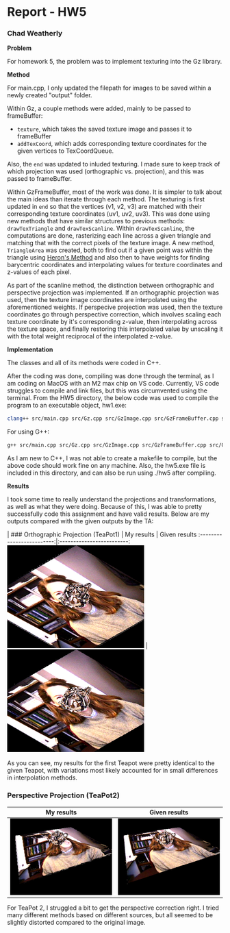 # __Report - HW5__

### Chad Weatherly

__Problem__

For homework 5, the problem was to implement texturing into the Gz library.

__Method__

For main.cpp, I only updated the filepath for images to be saved within a newly created "output" folder.

Within Gz, a couple methods were added, mainly to be passed to frameBuffer:

- ```texture```, which takes the saved texture image and passes it to frameBuffer
- ```addTexCoord```, which adds corresponding texture coordinates for the given vertices to TexCoordQueue.

Also, the ```end``` was updated to inluded texturing. I made sure to keep track of which projection was used (orthographic vs. projection), and this was passed to frameBuffer.

Within GzFrameBuffer, most of the work was done. It is simpler to talk about the main ideas than iterate through each method. The texturing is first updated in ```end``` so that the vertices (v1, v2, v3) are matched with their corresponding texture coordinates (uv1, uv2, uv3). This was done using new methods that have similar structures to previous methods: ```drawTexTriangle``` and ```drawTexScanline```. Within ```drawTexScanline```, the computations are done, rasterizing each line across a given triangle and matching that with the correct pixels of the texture image. A new method, ```TriangleArea``` was created, both to find out if a given point was within the triangle using [Heron's Method](https://www.geeksforgeeks.org/check-whether-a-given-point-lies-inside-a-triangle-or-not/) and also then to have weights for finding barycentric coordinates and interpolating values for texture coordinates and z-values of each pixel.

As part of the scanline method, the distinction between orthographic and perspective projection was implemented. If an orthographic projection was used, then the texture image coordinates are interpolated using the aforementioned weights. If perspecive projection was used, then the texture coordinates go through perspective correction, which involves scaling each texture coordinate by it's corresponding z-value, then interpolating across the texture space, and finally restoring this interpolated value by unscaling it with the total weight reciprocal of the interpolated z-value.

__Implementation__

The classes and all of its methods were coded in C++.

After the coding was done, compiling was done through the terminal, as I am coding on MacOS with an M2 max chip on VS code. Currently, VS code struggles to compile and link files, but this was circumvented using the terminal. From the HW5 directory, the below code was used to compile the program to an executable object, hw1.exe:

```zsh
clang++ src/main.cpp src/Gz.cpp src/GzImage.cpp src/GzFrameBuffer.cpp src/GzImage.cpp src/GzMatrix src/GzVector.cpp -o hw5
```

For using G++:

```zsh
g++ src/main.cpp src/Gz.cpp src/GzImage.cpp src/GzFrameBuffer.cpp src/GzImage.cpp src/GzMatrix src/GzVector.cpp -o hw5
```

As I am new to C++, I was not able to create a makefile to compile, but the above code should work fine on any machine. Also, the hw5.exe file is included in this directory, and can also be run using ./hw5 after compiling.

__Results__

I took some time to really understand the projections and transformations, as well as what they were doing. Because of this, I was able to pretty successfully code this assignment and have valid results. Below are my outputs compared with the given outputs by the TA:

| ### Orthographic Projection (TeaPot1) |
My results            |  Given results
:-------------------------:|:-------------------------:
![](output/TeaPot1.bmp)  |  ![](TeaPot1.bmp)

As you can see, my results for the first Teapot were pretty identical to the given Teapot, with variations most likely accounted for in small differences in interpolation methods.

### Perspective Projection (TeaPot2)

My results            |  Given results
:-------------------------:|:-------------------------:
![](output/TeaPot2.bmp)  |  ![](TeaPot2.bmp)

For TeaPot 2, I struggled a bit to get the perspective correction right. I tried many different methods based on different sources, but all seemed to be slightly distorted compared to the original image.
